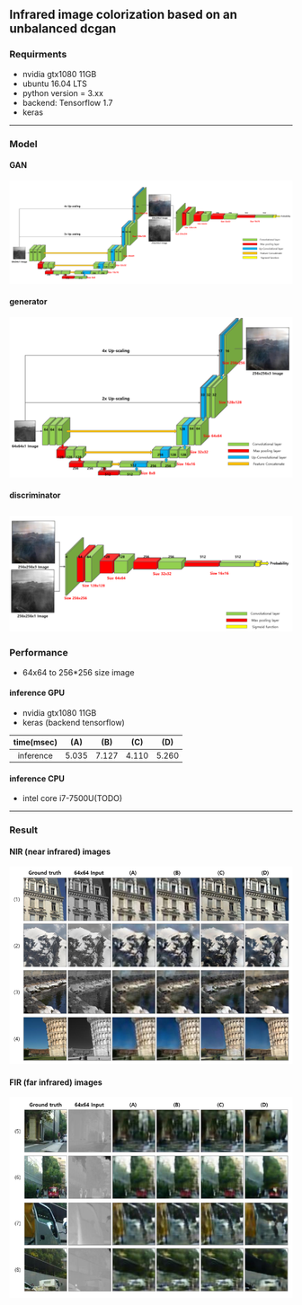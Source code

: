 ## Infrared image colorization based on an unbalanced dcgan ##

### Requirments
* nvidia gtx1080 11GB
* ubuntu 16.04 LTS
* python version = 3.xx
* backend: Tensorflow 1.7
* keras
---------------------------------------
### Model
#### GAN
![GAN](./readme/model.PNG)

#### generator
![GENERATOR](./readme/model_generator.PNG)

#### discriminator
![DISCRIMINATOR](./readme/model_discriminator.png)
---------------------------------------
### Performance
* 64x64 to 256*256 size image

#### inference GPU
* nvidia gtx1080 11GB
* keras (backend tensorflow)

time(msec)|(A)|(B)|(C)|(D)
:---:|:---:|:---:|:---:|:---:
inference|5.035|7.127|4.110|5.260

#### inference CPU
* intel core i7-7500U(TODO)
---------------------------------------
### Result
#### NIR (near infrared) images
![NIR](./readme/result_nir.PNG)

#### FIR (far infrared) images
![FIR](./readme/result_fir.PNG)


